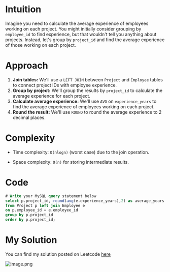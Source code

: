 # Intuition
Imagine you need to calculate the average experience of employees working on each project. You might initially consider grouping by `employee_id` to find experience, but that wouldn't tell you anything about projects. Instead, let's group by `project_id` and find the average experience of those working on each project.

# Approach
1. **Join tables:** We'll use a `LEFT JOIN` between `Project` and `Employee` tables to connect project IDs with employee experience.
2. **Group by project:** We'll group the results by `project_id` to calculate the average experience for each project.
3. **Calculate average experience:** We'll use `AVG` on `experience_years` to find the average experience of employees working on each project.
4. **Round the result:** We'll use `ROUND` to round the average experience to 2 decimal places.

# Complexity
- Time complexity: `O(nlogn)` (worst case) due to the join operation.

- Space complexity: `O(n)` for storing intermediate results.

# Code
``` sql
# Write your MySQL query statement below
select p.project_id, round(avg(e.experience_years),2) as average_years
from Project p left join Employee e 
on p.employee_id = e.employee_id
group by p.project_id
order by p.project_id;
```
# My Solution
You can find my solution posted on Leetcode [here](https://leetcode.com/problems/project-employees-i/solutions/5000494/simple-solution)

![image.png](https://assets.leetcode.com/users/images/e310c211-7376-43d9-95bc-3403ce81fece_1712689791.7027469.png)
